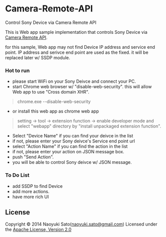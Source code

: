 Camera-Remote-API
=================

Control Sony Device via Camera Remote API

This is Web app sample implementation that controls Sony Device via [Camera Remote API](http://developer.sony.com/develop/cameras/).

for this sample, Web app may not find Device IP address and service end point. IP address and serivce end point are used as the fixed. it will be replaced later w/ SSDP module.

### Hot to run
* please start WiFi on your Sony Deivce and connect your PC.
* start Chrome web browser w/ "disable-web-security". this will allow Web app to use "Cross domain XHR".
> chrome.exe --disable-web-security
* or install this web app as chrome web app
> setting -> tool -> extension function -> enable developer mode and select "webapp" directory by "install unpackaged extension function". 
* Select "Device Name" if you can find your deivce in the list
* if not, please enter your Sony deivce's Service end point url
* select "Action Name" if you can find the action in the list
* if not, please enter your action on JSON message box.
* push "Send Action".
* you will be able to control Sony deivce w/ JSON message.

### To Do List
* add SSDP to find Device
* add more actions.
* have more rich UI

License
----------
Copyright &copy; 2014 Naoyuki Sato(naoyuki.sato@gmail.com)
Licensed under the [Apache License, Version 2.0](http://www.apache.org/licenses/LICENSE-2.0)  